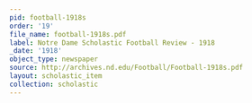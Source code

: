 ```yaml
---
pid: football-1918s
order: '19'
file_name: football-1918s.pdf
label: Notre Dame Scholastic Football Review - 1918
_date: '1918'
object_type: newspaper
source: http://archives.nd.edu/Football/Football-1918s.pdf
layout: scholastic_item
collection: scholastic
---
```

